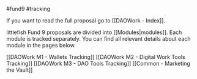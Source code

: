 #fund9 #tracking

If you want to read the full proposal go to [[DAOWork - Index]].

littlefish Fund 9 proposals are divided into [[Modules|modules]]. Each module is tracked separately. You can find all relevant details about each module in the pages below.

[[DAOWork M1 - Wallets Tracking]]
[[DAOWork M2 - Digital Work Tools Tracking]]
[[DAOWork M3 - DAO Tools Tracking]]
[[Common - Marketing the Vault]]

